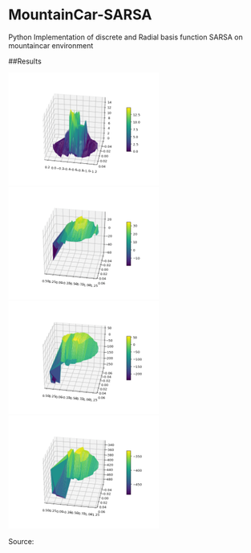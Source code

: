 # MountainCar-SARSA
Python Implementation of discrete and Radial basis function SARSA on mountaincar environment

##Results

<img src="images/animated_volcano0.gif" width="300" title="Episode 0">
<img src="images/animated_volcano12.gif" width="300" title="Episode 12">
<img src="images/animated_volcano104.gif" width="300" title="Episode 100">
<img src="images/animated_volcano.gif" width="300" title="Episode 1000">


Source: 
